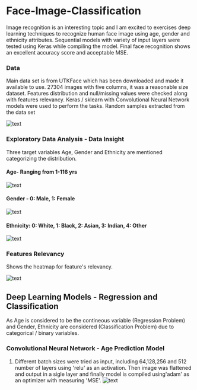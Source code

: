 # Face-Image-Classification

Image recognition is an interesting topic and I am excited to exercises deep learning techniques to recognize human face image using age, gender and ethnicity attributes. Sequential models with variety of input layers were tested using Keras while compiling the model. Final face recognition shows an excellent accuracy score and acceptable MSE.

### Data

Main data set is from UTKFace which has been downloaded and made it available to use. 27304 images with five columns, it was a reasonable size dataset. Features distribution and null/missing values were checked along with features relevancy. Keras / sklearn with Convolutional Neural Network models were used to perform the tasks.
 Random samples extracted from the data set
 
![text](https://user-images.githubusercontent.com/68614187/105911814-328fb280-5ff0-11eb-8603-31f8c8d1b9df.JPG)


### Exploratory Data Analysis - Data Insight
Three target variables Age, Gender and Ethnicity are mentioned categorizing the distribution.

#### Age- Ranging from 1-116 yrs 
![text](https://user-images.githubusercontent.com/68614187/105905227-cc9f2d00-5fe7-11eb-9a45-6ac1ebb36fc5.JPG)

#### Gender - 0: Male, 1: Female
![text](https://user-images.githubusercontent.com/68614187/105910076-0bd07c80-5fee-11eb-830c-9d55ced92829.JPG)

#### Ethnicity: 0: White, 1: Black, 2: Asian, 3: Indian, 4: Other
![text](https://user-images.githubusercontent.com/68614187/105911047-5a324b00-5fef-11eb-905d-e9c2a7f13587.JPG)

### Features Relevancy 
Shows the heatmap for feature's relevancy.

![text](https://user-images.githubusercontent.com/68614187/105912618-5ef7fe80-5ff1-11eb-90f4-bd8fa4346da3.JPG)

## Deep Learning Models - Regression and Classification 
As Age is considered to be the contineous variable (Regression Problem) and Gender, Ethnicity are considered (Classification Problem) due to categorical / binary variables.

### Convolutional Neural Network - Age Prediction Model
1. Different batch sizes were tried as input, including 64,128,256 and 512 number of layers using 'relu' as an activation. Then image was flattened and output in a sigle layer and finally model is compiled using'adam' as an optimizer with measuring 'MSE'. 
![text](https://user-images.githubusercontent.com/68614187/105915290-23f7ca00-5ff5-11eb-96f7-d0e6ba5b58f2.JPG)







